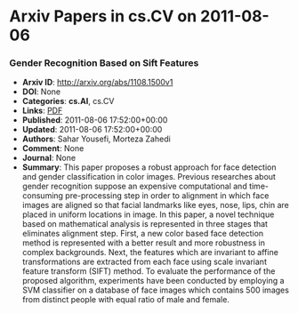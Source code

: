 # Arxiv Papers in cs.CV on 2011-08-06
### Gender Recognition Based on Sift Features
- **Arxiv ID**: http://arxiv.org/abs/1108.1500v1
- **DOI**: None
- **Categories**: **cs.AI**, cs.CV
- **Links**: [PDF](http://arxiv.org/pdf/1108.1500v1)
- **Published**: 2011-08-06 17:52:00+00:00
- **Updated**: 2011-08-06 17:52:00+00:00
- **Authors**: Sahar Yousefi, Morteza Zahedi
- **Comment**: None
- **Journal**: None
- **Summary**: This paper proposes a robust approach for face detection and gender classification in color images. Previous researches about gender recognition suppose an expensive computational and time-consuming pre-processing step in order to alignment in which face images are aligned so that facial landmarks like eyes, nose, lips, chin are placed in uniform locations in image. In this paper, a novel technique based on mathematical analysis is represented in three stages that eliminates alignment step. First, a new color based face detection method is represented with a better result and more robustness in complex backgrounds. Next, the features which are invariant to affine transformations are extracted from each face using scale invariant feature transform (SIFT) method. To evaluate the performance of the proposed algorithm, experiments have been conducted by employing a SVM classifier on a database of face images which contains 500 images from distinct people with equal ratio of male and female.



